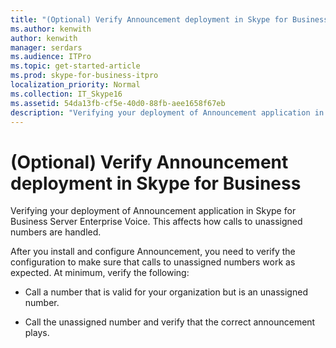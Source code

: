 ```yaml
---
title: "(Optional) Verify Announcement deployment in Skype for Business"
ms.author: kenwith
author: kenwith
manager: serdars
ms.audience: ITPro
ms.topic: get-started-article
ms.prod: skype-for-business-itpro
localization_priority: Normal
ms.collection: IT_Skype16
ms.assetid: 54da13fb-cf5e-40d0-88fb-aee1658f67eb
description: "Verifying your deployment of Announcement application in Skype for Business Server Enterprise Voice. This affects how calls to unassigned numbers are handled."
---
```


# (Optional) Verify Announcement deployment in Skype for Business
 
Verifying your deployment of Announcement application in Skype for Business Server Enterprise Voice. This affects how calls to unassigned numbers are handled.
  
After you install and configure Announcement, you need to verify the configuration to make sure that calls to unassigned numbers work as expected. At minimum, verify the following:
  
- Call a number that is valid for your organization but is an unassigned number.
    
- Call the unassigned number and verify that the correct announcement plays.
    

